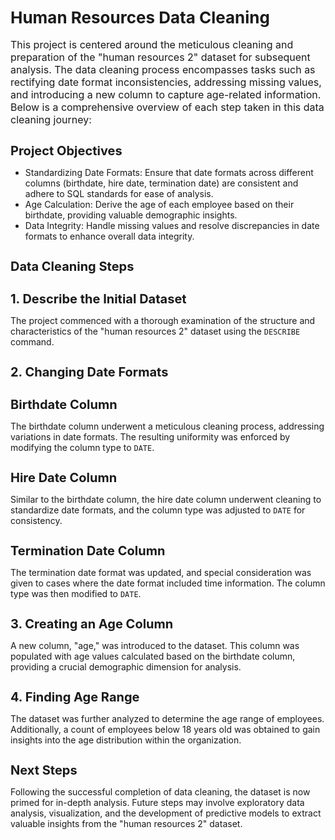 <h1 style="font-size: 26px;">Human Resources Data Cleaning</h1>

<p style="font-size: 16px;">
This project is centered around the meticulous cleaning and preparation of the "human resources 2" dataset for subsequent analysis. The data cleaning process encompasses tasks such as rectifying date format inconsistencies, addressing missing values, and introducing a new column to capture age-related information. Below is a comprehensive overview of each step taken in this data cleaning journey:

<h1 style="font-size: 20px;">Project Objectives </h1>

- Standardizing Date Formats: Ensure that date formats across different columns (birthdate, hire date, termination date) are consistent and adhere to SQL standards for ease of analysis.
- Age Calculation: Derive the age of each employee based on their birthdate, providing valuable demographic insights.
- Data Integrity: Handle missing values and resolve discrepancies in date formats to enhance overall data integrity.

 <h1 style="font-size: 20px;">Data Cleaning Steps</h1>
 
<h1 style="font-size: 20px;">1. Describe the Initial Dataset</h1>

The project commenced with a thorough examination of the structure and characteristics of the "human resources 2" dataset using the `DESCRIBE` command.

 <h1 style="font-size: 20px;">2. Changing Date Formats </h1>

<h1 style="font-size: 20px;">Birthdate Column </h1>

The birthdate column underwent a meticulous cleaning process, addressing variations in date formats. The resulting uniformity was enforced by modifying the column type to `DATE`.

<h1 style="font-size: 20px;">Hire Date Column </h1>

Similar to the birthdate column, the hire date column underwent cleaning to standardize date formats, and the column type was adjusted to `DATE` for consistency.

<h1 style="font-size: 20px;">Termination Date Column  </h1>

The termination date format was updated, and special consideration was given to cases where the date format included time information. The column type was then modified to `DATE`.

 <h1 style="font-size: 20px;">3. Creating an Age Column </h1>

A new column, "age," was introduced to the dataset. This column was populated with age values calculated based on the birthdate column, providing a crucial demographic dimension for analysis.

<h1 style="font-size: 20px;">4. Finding Age Range  </h1>

The dataset was further analyzed to determine the age range of employees. Additionally, a count of employees below 18 years old was obtained to gain insights into the age distribution within the organization.

<h1 style="font-size: 20px;">Next Steps </h1>

Following the successful completion of data cleaning, the dataset is now primed for in-depth analysis. Future steps may involve exploratory data analysis, visualization, and the development of predictive models to extract valuable insights from the "human resources 2" dataset.
</p>
